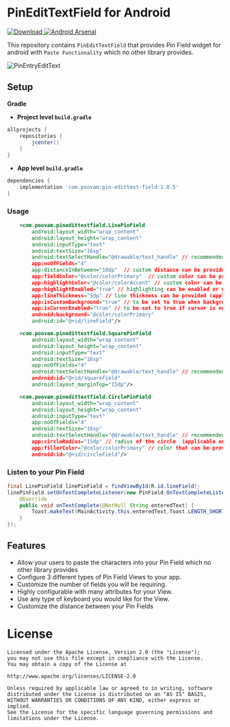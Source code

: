 # PinEditTextField for Android

 [ ![Download](https://api.bintray.com/packages/poovamraj/Android-Pin-Field/PinEditTextField/images/download.svg) ](https://bintray.com/poovamraj/Android-Pin-Field/PinEditTextField/_latestVersion)[![Android Arsenal]( https://img.shields.io/badge/Android%20Arsenal-PinEditTextField-green.svg?style=flat )]( https://android-arsenal.com/details/1/7051 )
 
This repository contains `PinEditTextField` that provides Pin Field widget for android with `Paste Functionality`
which no other library provides.


![PinEntryEditText](https://media.giphy.com/media/1rL2WFYucy6AF1Y4L4/giphy.gif)

## Setup

**Gradle**

- **Project level `build.gradle`**
```gradle
allprojects {
    repositories {
        jcenter()
    }
}
```
- **App level `build.gradle`**
```gradle
dependencies {
    implementation 'com.poovam:pin-edittext-field:1.0.5'
}
```

### Usage

```xml
    <com.poovam.pinedittextfield.LinePinField
        android:layout_width="wrap_content"
        android:layout_height="wrap_content"
        android:inputType="text"
        android:textSize="16sp"                                              
        android:textSelectHandle="@drawable/text_handle" // recommended
        app:noOfFields="4"              
        app:distanceInBetween="10dp"  // custom distance can be provided in between fields (applicable to all types of Pin Fields)                                               
        app:fieldColor="@color/colorPrimary"  // custom color can be provided (applicable to all types of Pin Fields)
        app:highlightColor="@color/colorAccent" // custom color can be provided (applicable to all types of Pin Fields)
        app:highlightEnabled="true" // highlighting can be enabled or disabled (applicable to all types of Pin Fields)
        app:lineThickness="5dp" // line thickness can be provided (applicable to all types of Pin Fields)                                              
        app:isCustomBackground="true" // to be set to true when background is set (applicable to all types of Pin Fields)
        app:isCursorEnabled="true" // to be set to true if cursor is needed (applicable to only Square and Line Pin Fields)                                     
        android:background="@color/colorPrimary"
        android:id="@+id/lineField"/>

    <com.poovam.pinedittextfield.SquarePinField
        android:layout_width="wrap_content"
        android:layout_height="wrap_content"
        android:inputType="text"
        android:textSize="16sp"
        app:noOfFields="4"                                                
        android:textSelectHandle="@drawable/text_handle" // recommended
        android:id="@+id/squareField"
        android:layout_marginTop="15dp"/>

    <com.poovam.pinedittextfield.CirclePinField
        android:layout_width="wrap_content"
        android:layout_height="wrap_content"
        android:inputType="text"
        app:noOfFields="4"                                                
        android:textSize="16sp"
        android:textSelectHandle="@drawable/text_handle" // recommended
        app:circleRadius="15dp" // radius of the circle  (applicable only to Circle Pin Field)                                               
        app:fillerColor="@color/colorPrimary" // color that can be provided inside circle  (applicable only to Circle Pin Field)
        android:id="@+id/circleField"/>
```

### Listen to your Pin Field

```java
final LinePinField linePinField = findViewById(R.id.lineField);
linePinField.setOnTextCompleteListener(new PinField.OnTextCompleteListener() {
    @Override
    public void onTextComplete(@NotNull String enteredText) {
        Toast.makeText(MainActivity.this,enteredText,Toast.LENGTH_SHORT).show();
    }
});
```

## Features

- Allow your users to paste the characters into your Pin Field which no other library provides
- Configure 3 different types of Pin Field Views to your app.
- Customize the number of fields you will be requiring.
- Highly configurable with many attributes for your View.
- Use any type of keyboard you would like for the View.
- Customize the distance between your Pin Fields

License
=======

    Licensed under the Apache License, Version 2.0 (the "License");
    you may not use this file except in compliance with the License.
    You may obtain a copy of the License at

    http://www.apache.org/licenses/LICENSE-2.0

    Unless required by applicable law or agreed to in writing, software
    distributed under the License is distributed on an "AS IS" BASIS,
    WITHOUT WARRANTIES OR CONDITIONS OF ANY KIND, either express or implied.
    See the License for the specific language governing permissions and
    limitations under the License.
